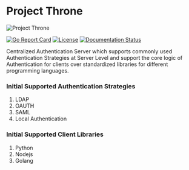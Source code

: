 # Project Throne
![Project Throne](https://i.imgur.com/8LhlSYv.png)

[![Go Report Card](https://goreportcard.com/badge/github.com/kgrvamsi/throne)](https://goreportcard.com/report/github.com/kgrvamsi/throne) [![License][License-Image]][License-Url] [![Documentation Status](https://readthedocs.org/projects/throne/badge/?version=latest)](https://throne.readthedocs.io/en/latest/?badge=latest)

Centralized Authentication Server which supports commonly used
Authentication Strategies at Server Level and support the core logic of Authentication for clients over standardized libraries for different programming languages.

### Initial Supported Authentication Strategies

 1. LDAP
 2. OAUTH
 3. SAML
 4. Local Authentication

### Initial Supported Client Libraries

 1. Python
 2. Nodejs
 3. Golang

[License-Url]: https://www.apache.org/licenses/LICENSE-2.0
[License-Image]: https://img.shields.io/badge/License-Apache2-blue.svg